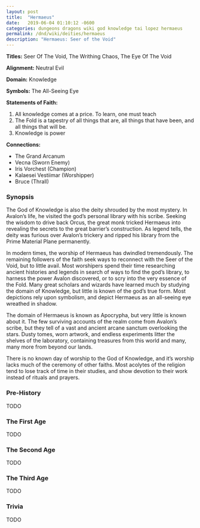```yaml
---
layout: post
title:  "Hermaeus"
date:   2019-06-04 01:10:12 -0600
categories: dungeons dragons wiki god knowledge tai lopez hermaeus
permalink: /dnd/wiki/deities/hermaeus
description: "Hermaeus: Seer of the Void"
---
```


**Titles:** Seer Of The Void, The Writhing Chaos, The Eye Of The Void

**Alignment:** Neutral Evil

**Domain:** Knowledge

**Symbols:** The All-Seeing Eye

**Statements of Faith:**

1. All knowledge comes at a price. To learn, one must teach
2. The Fold is a tapestry of all things that are, all things that have been, and all things that will be.
3. Knowledge is power

**Connections:**

- The Grand Arcanum
- Vecna (Sworn Enemy)
- Iris Vorchest (Champion)
- Kalaesei Vestiimar (Worshipper)
- Bruce (Thrall)

### Synopsis

The God of Knowledge is also the deity shrouded by the most mystery.
In Avalon’s life, he visited the god’s personal library with his scribe.
Seeking the wisdom to drive back Orcus, the great monk tricked Hermaeus into revealing the secrets to the great barrier’s construction.
As legend tells, the deity was furious over Avalon’s trickery and ripped his library from the Prime Material Plane permanently.

In modern times, the worship of Hermaeus has dwindled tremendously.
The remaining followers of the faith seek ways to reconnect with the Seer of the Void, but to little avail.
Most worshipers spend their time researching ancient histories and legends in search of ways to find the god’s library, to harness the power Avalon discovered, or to scry into the very essence of the Fold.
Many great scholars and wizards have learned much by studying the domain of Knowledge, but little is known of the god’s true form.
Most depictions rely upon symbolism, and depict Hermaeus as an all-seeing eye wreathed in shadow.

The domain of Hermaeus is known as Apocrypha, but very little is known about it.
The few surviving accounts of the realm come from Avalon’s scribe, but they tell of a vast and ancient arcane sanctum overlooking the stars.
Dusty tomes, worn artwork, and endless experiments litter the shelves of the laboratory, containing treasures from this world and many, many more from beyond our lands.

There is no known day of worship to the God of Knowledge, and it’s worship lacks much of the ceremony of other faiths.
Most acolytes of the religion tend to lose track of time in their studies, and show devotion to their work instead of rituals and prayers.

### Pre-History

TODO

### The First Age

TODO

### The Second Age

TODO

### The Third Age

TODO

### Trivia

TODO
